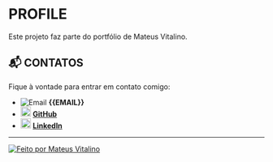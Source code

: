# PROFILE

Este projeto faz parte do portfólio de Mateus Vitalino.

## 📬 CONTATOS
Fique à vontade para entrar em contato comigo:  

- <img src="https://img.icons8.com/ios-glyphs/20/000000/new-post.png" alt="Email" /> **{{EMAIL}}**  
- <img src="https://cdn.jsdelivr.net/gh/devicons/devicon/icons/github/github-original.svg" width="20" alt="GitHub" /> **[GitHub](https://github.com/{{GITHUB}})**  
- <img src="https://cdn.jsdelivr.net/gh/devicons/devicon/icons/linkedin/linkedin-original.svg" width="20" alt="LinkedIn" /> **[LinkedIn](https://linkedin.com/in/{{LINKEDIN}})**

---

[![Feito por Mateus Vitalino](https://img.shields.io/badge/feito%20por-Mateus%20Vitalino-9cf?style=for-the-badge)](https://github.com/{{GITHUB}})
